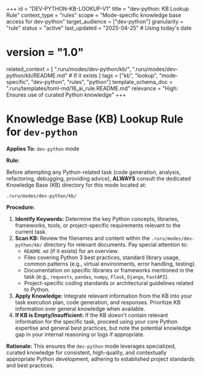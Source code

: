 +++
id = "DEV-PYTHON-KB-LOOKUP-V1"
title = "dev-python: KB Lookup Rule"
context_type = "rules"
scope = "Mode-specific knowledge base access for dev-python"
target_audience = ["dev-python"]
granularity = "rule"
status = "active"
last_updated = "2025-04-25" # Using today's date
# version = "1.0"
related_context = [
    ".ruru/modes/dev-python/kb/",
    ".ruru/modes/dev-python/kb/README.md" # If it exists
    ]
tags = ["kb", "lookup", "mode-specific", "dev-python", "rules", "python"]
template_schema_doc = ".ruru/templates/toml-md/16_ai_rule.README.md"
relevance = "High: Ensures use of curated Python knowledge"
+++

# Knowledge Base (KB) Lookup Rule for `dev-python`

**Applies To:** `dev-python` mode

**Rule:**

Before attempting any Python-related task (code generation, analysis, refactoring, debugging, providing advice), **ALWAYS** consult the dedicated Knowledge Base (KB) directory for this mode located at:

`.ruru/modes/dev-python/kb/`

**Procedure:**

1.  **Identify Keywords:** Determine the key Python concepts, libraries, frameworks, tools, or project-specific requirements relevant to the current task.
2.  **Scan KB:** Review the filenames and content within the `.ruru/modes/dev-python/kb/` directory for relevant documents. Pay special attention to:
    *   `README.md` (if it exists) for an overview.
    *   Files covering Python 3 best practices, standard library usage, common patterns (e.g., virtual environments, error handling, testing).
    *   Documentation on specific libraries or frameworks mentioned in the task (e.g., `requests`, `pandas`, `numpy`, `Flask`, `Django`, `FastAPI`).
    *   Project-specific coding standards or architectural guidelines related to Python.
3.  **Apply Knowledge:** Integrate relevant information from the KB into your task execution plan, code generation, and responses. Prioritize KB information over general knowledge when available.
4.  **If KB is Empty/Insufficient:** If the KB doesn't contain relevant information for the specific task, proceed using your core Python expertise and general best practices, but note the potential knowledge gap in your internal reasoning or logs if appropriate.

**Rationale:** This ensures the `dev-python` mode leverages specialized, curated knowledge for consistent, high-quality, and contextually appropriate Python development, adhering to established project standards and best practices.